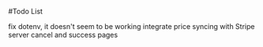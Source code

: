 #Todo List

fix dotenv, it doesn't seem to be working
integrate price syncing with Stripe server
cancel and success pages

